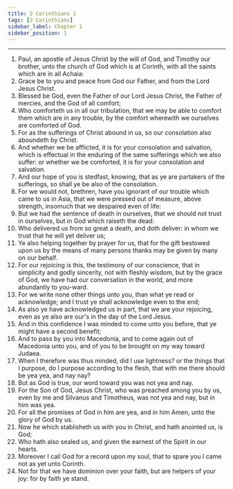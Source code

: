 ```yaml
---
title: 2 Corinthians 1
tags: [2 Corinthians]
sidebar_label: Chapter 1
sidebar_position: 1
---
```


---
1. Paul, an apostle of Jesus Christ by the will of God, and Timothy our brother, unto the church of God which is at Corinth, with all the saints which are in all Achaia:
2. Grace be to you and peace from God our Father, and from the Lord Jesus Christ.
3. Blessed be God, even the Father of our Lord Jesus Christ, the Father of mercies, and the God of all comfort;
4. Who comforteth us in all our tribulation, that we may be able to comfort them which are in any trouble, by the comfort wherewith we ourselves are comforted of God.
5. For as the sufferings of Christ abound in us, so our consolation also aboundeth by Christ.
6. And whether we be afflicted, it is for your consolation and salvation, which is effectual in the enduring of the same sufferings which we also suffer: or whether we be comforted, it is for your consolation and salvation.
7. And our hope of you is stedfast, knowing, that as ye are partakers of the sufferings, so shall ye be also of the consolation.
8. For we would not, brethren, have you ignorant of our trouble which came to us in Asia, that we were pressed out of measure, above strength, insomuch that we despaired even of life:
9. But we had the sentence of death in ourselves, that we should not trust in ourselves, but in God which raiseth the dead:
10. Who delivered us from so great a death, and doth deliver: in whom we trust that he will yet deliver us;
11. Ye also helping together by prayer for us, that for the gift bestowed upon us by the means of many persons thanks may be given by many on our behalf.
12. For our rejoicing is this, the testimony of our conscience, that in simplicity and godly sincerity, not with fleshly wisdom, but by the grace of God, we have had our conversation in the world, and more abundantly to you-ward.
13. For we write none other things unto you, than what ye read or acknowledge; and I trust ye shall acknowledge even to the end;
14. As also ye have acknowledged us in part, that we are your rejoicing, even as ye also are our's in the day of the Lord Jesus.
15. And in this confidence I was minded to come unto you before, that ye might have a second benefit;
16. And to pass by you into Macedonia, and to come again out of Macedonia unto you, and of you to be brought on my way toward Judaea.
17. When I therefore was thus minded, did I use lightness? or the things that I purpose, do I purpose according to the flesh, that with me there should be yea yea, and nay nay?
18. But as God is true, our word toward you was not yea and nay.
19. For the Son of God, Jesus Christ, who was preached among you by us, even by me and Silvanus and Timotheus, was not yea and nay, but in him was yea.
20. For all the promises of God in him are yea, and in him Amen, unto the glory of God by us.
21. Now he which stablisheth us with you in Christ, and hath anointed us, is God;
22. Who hath also sealed us, and given the earnest of the Spirit in our hearts.
23. Moreover I call God for a record upon my soul, that to spare you I came not as yet unto Corinth.
24. Not for that we have dominion over your faith, but are helpers of your joy: for by faith ye stand.